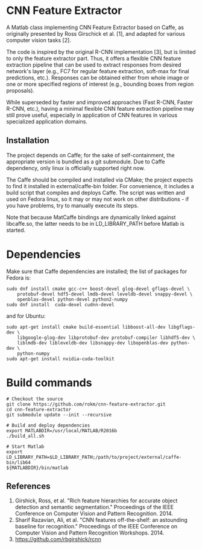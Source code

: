 # CNN Feature Extractor #

A Matlab class implementing CNN Feature Extractor based on Caffe, as
originally presented by Ross Girschick et al. [1], and adapted for
various computer vision tasks [2].

The code is inspired by the original R-CNN implementation [3], but is
limited to only the feature extractor part. Thus, it offers a flexible
CNN feature extraction pipeline that can be used to extract responses
from desired network's layer (e.g., FC7 for regular feature extraction,
soft-max for final predictions, etc.). Responses can be obtained either
from whole image or one or more specified regions of interest (e.g.,
bounding boxes from region proposals).

While superseded by faster and improved approaches (Fast R-CNN,
Faster R-CNN, etc.), having a minimal flexible CNN feature extraction
pipeline may still prove useful, especially in application of CNN
features in various specialized application domains.

## Installation ##
The project depends on Caffe; for the sake of self-containment, the
appropriate version is bundled as a git submodule. Due to Caffe
dependency, only linux is officially supported right now.

The Caffe should be compiled and installed via CMake; the project expects
to find it installed in external/caffe-bin folder. For convenience, it
includes a build script that compiles and deploys Caffe. The script was
written and used on Fedora linux, so it may or may not work on other
distributions - if you have problems, try to manually execute its steps.

Note that because MatCaffe bindings are dynamically linked against
libcaffe.so, the latter needs to be in LD_LIBRARY_PATH before Matlab
is started.

# Dependencies
Make sure that Caffe dependencies are installed; the list of packages
for Fedora is:
```Shell
sudo dnf install cmake gcc-c++ boost-devel glog-devel gflags-devel \
    protobuf-devel hdf5-devel lmdb-devel leveldb-devel snappy-devel \
    openblas-devel python-devel python2-numpy
sudo dnf install  cuda-devel cudnn-devel
```
and for Ubuntu:
```Shell
sudo apt-get install cmake build-essential libboost-all-dev libgflags-dev \
    libgoogle-glog-dev libprotobuf-dev protobuf-compiler libhdf5-dev \
    liblmdb-dev libleveldb-dev libsnappy-dev libopenblas-dev python-dev \
    python-numpy
sudo apt-get install nvidia-cuda-toolkit
```

# Build commands
```Shell
# Checkout the source
git clone https://github.com/rokm/cnn-feature-extractor.git
cd cnn-feature-extractor
git submodule update --init --recursive

# Build and deploy dependencies
export MATLABDIR=/usr/local/MATLAB/R2016b
./build_all.sh

# Start Matlab
export LD_LIBRARY_PATH=$LD_LIBRARY_PATH;/path/to/project/external/caffe-bin/lib64
${MATLABDIR}/bin/matlab
```

## References ##
1. Girshick, Ross, et al. "Rich feature hierarchies for accurate object detection and semantic segmentation." Proceedings of the IEEE Conference on Computer Vision and Pattern Recognition. 2014.
2. Sharif Razavian, Ali, et al. "CNN features off-the-shelf: an astounding baseline for recognition." Proceedings of the IEEE Conference on Computer Vision and Pattern Recognition Workshops. 2014.
3. https://github.com/rbgirshick/rcnn
